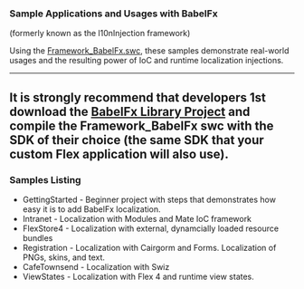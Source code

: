 ### Sample Applications and Usages with BabelFx
(formerly known as the l10nInjection framework)

Using the [Framework_BabelFx.swc](https://github.com/BabelFx/AS3-Flex-Library/bin), these samples demonstrate real-world usages and the resulting power of IoC and runtime localization injections.

---
It is strongly recommend that developers 1st download the [BabelFx Library Project](https://github.com/BabelFx/AS3-Flex-Library) and compile the Framework_BabelFx swc with the SDK of their choice (the same SDK that your custom Flex application will also use).
---

### Samples Listing

* GettingStarted - Beginner project with steps that demonstrates how easy it is to add BabelFx localization.
* Intranet - Localization with Modules and Mate IoC framework
* FlexStore4 - Localization with external, dynamcially loaded resource bundles
* Registration - Localization with Cairgorm and Forms. Localization of PNGs, skins, and text.
* CafeTownsend - Localization with Swiz
* ViewStates - Localization with Flex 4 and runtime view states.
 

